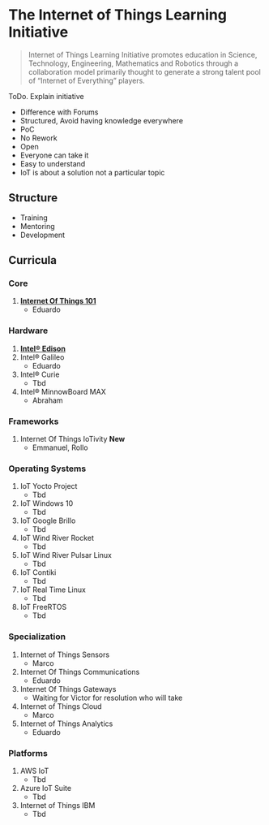 The Internet of Things Learning Initiative
==

> Internet of Things Learning Initiative promotes education in Science, Technology, Engineering, Mathematics and Robotics through a collaboration model primarily thought to generate a strong talent pool of “Internet of Everything” players.

ToDo. Explain initiative

- Difference with Forums
- Structured, Avoid having knowledge everywhere
- PoC
- No Rework
- Open
- Everyone can take it
- Easy to understand
- IoT is about a solution not a particular topic

## Structure

- Training
- Mentoring
- Development

## Curricula

### Core
1. [**Internet Of Things 101**](https://theiotlearninginitiative.gitbooks.io/internetofthings101/)
   - Eduardo

### Hardware
1. [**Intel® Edison**](https://theiotlearninginitiative.gitbooks.io/inteledison/)
2. Intel® Galileo
   - Eduardo
3. Intel® Curie
   - Tbd
4. Intel® MinnowBoard MAX
   - Abraham

### Frameworks
1. Internet Of Things IoTivity **New**
   - Emmanuel, Rollo

### Operating Systems
1. IoT Yocto Project
   - Tbd
2. IoT Windows 10
   - Tbd
3. IoT Google Brillo
   - Tbd
4. IoT Wind River Rocket
   - Tbd
5. IoT Wind River Pulsar Linux
   - Tbd
6. IoT Contiki
   - Tbd
7. IoT Real Time Linux  
   - Tbd
7. IoT FreeRTOS  
   - Tbd

### Specialization
1. Internet of Things Sensors
   - Marco
2. Internet Of Things Communications
   - Eduardo
3. Internet Of Things Gateways
   -  Waiting for Victor for resolution who will take
4. Internet of Things Cloud
   - Marco
5. Internet of Things Analytics
   - Eduardo

### Platforms

1. AWS IoT
   - Tbd
3. Azure IoT Suite
   - Tbd
4. Internet of Things IBM
   - Tbd
